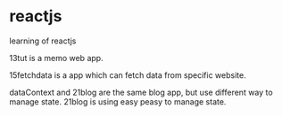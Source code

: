 # reactjs
learning of reactjs

13tut is a memo web app.

15fetchdata is a app which can fetch data from specific website.

dataContext and 21blog are the same blog app, but use different way to manage state. 21blog is using easy peasy to manage state.

